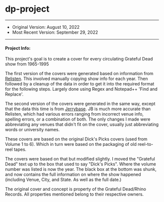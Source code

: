 # dp-project
---
- Original Version: August 10, 2022
- Most Recent Version: September 29, 2022
---
#### Project Info:
This project's goal is to create a cover for every circulating Grateful Dead show from 1965-1995

The first version of the covers were generated based on information from [Relisten](https://relisten.net/). This involved manually copying show info for each year. Then followed by a cleanup of the data in order to get it into the required format for the following steps. Largely done using Regex and Notepad++ 'Find and Replace'.

The second version of the covers were generated in the same way, except that the data this time is from [Jerrybase](https://jerrybase.com/). JB is much more accurate than Relisten, which had various errors ranging from incorrect venue info, spelling errors, or a combination of both. The only changes I made were abbreviating any venues that didn't fit on the cover, usually just abbreviating words or university names.

These covers are based on the original Dick's Picks covers (used from Volume 1 to 6). Which in turn were based on the packaging of old reel-to-reel tapes.

The covers were based on that but modified slightly. I moved the "Grateful Dead" text up to the box that used to say "Dick's Picks". Where the volume number was listed is now the year. The black box at the bottom was shunk, and now contains the full information on where the show happened (including Venue, City, and State. As well as the full date.)

The original cover and concept is property of the Grateful Dead/Rhino Records. All properties mentioned belong to their respective owners.
